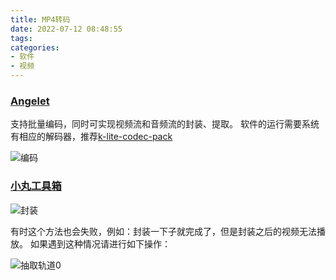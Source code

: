 ```yaml
---
title: MP4转码
date: 2022-07-12 08:48:55
tags:
categories:
- 软件
- 视频
---
```


### [Angelet](https://tieba.baidu.com/p/3400225580)

支持批量编码，同时可实现视频流和音频流的封装、提取。<!--more-->
软件的运行需要系统有相应的解码器，推荐[k-lite-codec-pack](https://www.codecguide.com/download_kl.htm)

![编码](https://yamaeye.pages.dev/newspaper/public/img/pc/Angelet.jpg)

### [小丸工具箱](https://www.bilibili.com/read/cv255412)

![封装](https://yamaeye.pages.dev/newspaper/public/img/pc/小丸工具箱-封装.jpg)

有时这个方法也会失败，例如：封装一下子就完成了，但是封装之后的视频无法播放。
如果遇到这种情况请进行如下操作：

![抽取轨道0](https://yamaeye.pages.dev/newspaper/public/img/pc/小丸工具箱-抽取轨道0.jpg)